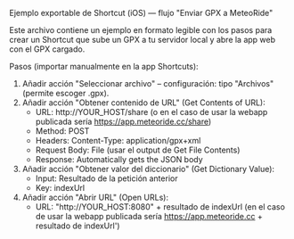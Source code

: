 Ejemplo exportable de Shortcut (iOS) — flujo "Enviar GPX a MeteoRide"

Este archivo contiene un ejemplo en formato legible con los pasos para crear un Shortcut que sube un GPX a tu servidor local y abre la app web con el GPX cargado.

Pasos (importar manualmente en la app Shortcuts):
1. Añadir acción "Seleccionar archivo" – configuración: tipo "Archivos" (permite escoger .gpx).
2. Añadir acción "Obtener contenido de URL" (Get Contents of URL):
   - URL: http://YOUR_HOST/share  (o en el caso de usar la webapp publicada sería https://app.meteoride.cc/share)
   - Method: POST
   - Headers: Content-Type: application/gpx+xml
   - Request Body: File (usar el output de Get File Contents)
   - Response: Automatically gets the JSON body
4. Añadir acción "Obtener valor del diccionario" (Get Dictionary Value):
   - Input: Resultado de la petición anterior
   - Key: indexUrl
5. Añadir acción "Abrir URL" (Open URLs):
   - URL: "http://YOUR_HOST:8080" + resultado de indexUrl (en el caso de usar la webapp publicada sería https://app.meteoride.cc + resultado de indexUrl')


